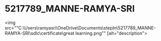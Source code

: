 # 5217789_MANNE-RAMYA-SRI
<img src=""C:\Users\ramyasri\OneDrive\Documents\stepIn\5217789_MANNE-RAMYA-SRI\sdlc\certificate\great learning.png"" [alt="description">